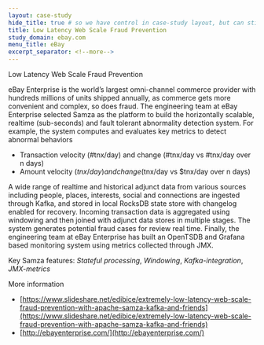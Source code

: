 ```yaml
---
layout: case-study
hide_title: true # so we have control in case-study layout, but can still use page
title: Low Latency Web Scale Fraud Prevention
study_domain: ebay.com
menu_title: eBay
excerpt_separator: <!--more-->
---
```

<!--
   Licensed to the Apache Software Foundation (ASF) under one or more
   contributor license agreements.  See the NOTICE file distributed with
   this work for additional information regarding copyright ownership.
   The ASF licenses this file to You under the Apache License, Version 2.0
   (the "License"); you may not use this file except in compliance with
   the License.  You may obtain a copy of the License at

       http://www.apache.org/licenses/LICENSE-2.0

   Unless required by applicable law or agreed to in writing, software
   distributed under the License is distributed on an "AS IS" BASIS,
   WITHOUT WARRANTIES OR CONDITIONS OF ANY KIND, either express or implied.
   See the License for the specific language governing permissions and
   limitations under the License.
-->

Low Latency Web Scale Fraud Prevention

<!--more-->

eBay Enterprise is the world’s largest omni-channel commerce provider with 
hundreds millions of units shipped annually, as commerce gets more 
convenient and complex, so does fraud. The engineering team at eBay 
Enterprise selected Samza as the platform to build the horizontally 
scalable, realtime (sub-seconds) and fault tolerant abnormality detection 
system. For example, the system computes and evaluates key metrics to 
detect abnormal behaviors

-   Transaction velocity (#tnx/day) and change (#tnx/day vs #tnx/day over n days)
-   Amount velocity ($tnx/day) and change ($tnx/day vs $tnx/day over n days)

A wide range of realtime and historical adjunct data from various sources 
including people, places, interests, social and connections are ingested 
through Kafka, and stored in local RocksDB state store with changelog 
enabled for recovery. Incoming transaction data is aggregated using 
windowing and then joined with adjunct data stores in multiple stages. 
The system generates potential fraud cases for review real time. Finally, 
the engineering team at eBay Enterprise has built an OpenTSDB and Grafana 
based monitoring system using metrics collected through JMX.

Key Samza features: *Stateful processing*, *Windowing*, *Kafka-integration*,
*JMX-metrics*

More information

-   [https://www.slideshare.net/edibice/extremely-low-latency-web-scale-fraud-prevention-with-apache-samza-kafka-and-friends](https://www.slideshare.net/edibice/extremely-low-latency-web-scale-fraud-prevention-with-apache-samza-kafka-and-friends)
-   [http://ebayenterprise.com/](http://ebayenterprise.com/)
